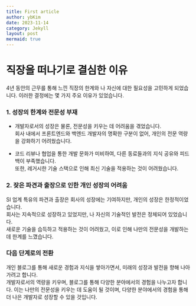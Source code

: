 ```yaml
---
title: First article
author: ybKim
date: 2023-11-14
category: Jekyll
layout: post
mermaid: true
---
```


# 직장을 떠나기로 결심한 이유

4년 동안의 근무를 통해 느낀 직장의 한계와 나 자신에 대한 필요성을 고민하게 되었습니다. 이러한 결정에는 몇 가지 주요 이유가 있었습니다.

### 1. 성장의 한계와 전문성 부재

- 개발자로서의 성장은 물론, 전문성을 키우는 데 어려움을 겪었습니다.  
회사 내에서 프론트엔드와 백엔드 개발자의 명확한 구분이 없어, 개인의 전문 역량을 강화하기 어려웠습니다.   

- 코드 리뷰나 협업을 통한 개발 문화가 미비하여, 다른 동료들과의 지식 공유와 피드백이 부족했습니다.  
또한, 레거시한 기술 스택으로 인해 최신 기술을 적용하는 것이 어려웠습니다.

### 2. 잦은 파견과 출장으로 인한 개인 성장의 어려움

SI 업계 특유의 파견과 출장은 회사의 성장에는 기여하지만, 개인의 성장은 한정적이었습니다.  
회사는 지속적으로 성장하고 있었지만, 나 자신의 기술적인 발전은 정체되어 있었습니다.  
새로운 기술을 습득하고 적용하는 것이 어려웠고, 이로 인해 나만의 전문성을 개발하는데 한계를 느꼈습니다.

### 다음 단계로의 전환

개인 블로그를 통해 새로운 경험과 지식을 쌓아가면서, 미래의 성장과 발전을 향해 나아가려고 합니다.  
개발자로서의 역량을 키우며, 블로그를 통해 다양한 분야에서의 경험을 나누고자 합니다. 
이는 나만의 전문성을 키우는 데 도움이 될 것이며, 다양한 분야에서의 경험을 통해 더 나은 개발자로 성장할 수 있을 것입니다.



